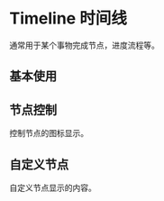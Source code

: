 <script setup>
import timelineBase from "./timeline-base.vue"
import timelineCustom from "./timeline-custom.vue"
import timelineSlot from "./timeline-slot.vue"
</script>


# Timeline 时间线

通常用于某个事物完成节点，进度流程等。

## 基本使用

<timelineBase />

## 节点控制

控制节点的图标显示。

<timelineCustom />

## 自定义节点

自定义节点显示的内容。

<timelineSlot />

